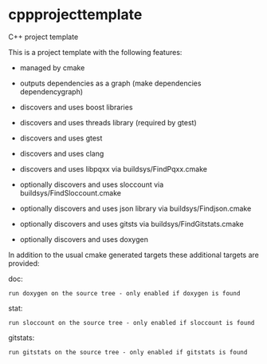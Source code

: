 # cppprojecttemplate

C++ project template

This is a project template with the following features:

- managed by cmake
- outputs dependencies as a graph (make dependencies dependencygraph)

- discovers and uses boost libraries
- discovers and uses threads library (required by gtest)
- discovers and uses gtest
- discovers and uses clang
- discovers and uses libpqxx via buildsys/FindPqxx.cmake

- optionally discovers and uses sloccount via buildsys/FindSloccount.cmake
- optionally discovers and uses json library via buildsys/Findjson.cmake
- optionally discovers and uses gitsts via buildsys/FindGitstats.cmake
- optionally discovers and uses doxygen

In addition to the usual cmake generated targets these additional targets are provided:

doc:

    run doxygen on the source tree - only enabled if doxygen is found

stat:

    run sloccount on the source tree - only enabled if sloccount is found

gitstats:

	run gitstats on the source tree - only enabled if gitstats is found

